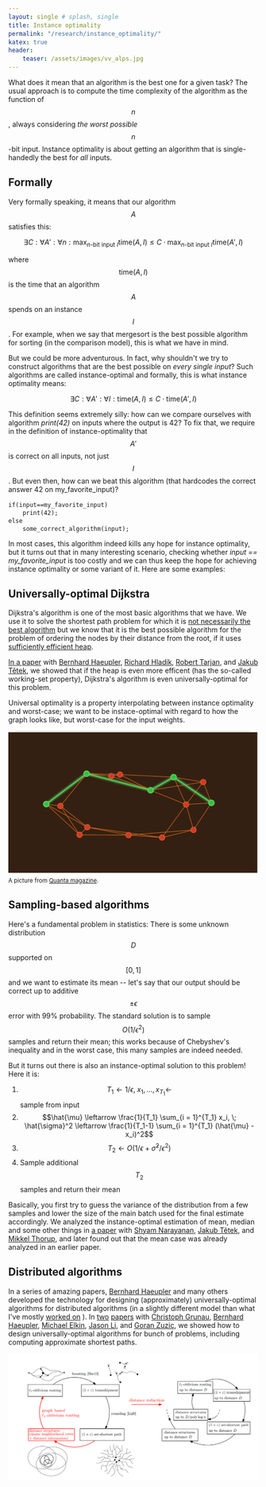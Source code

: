 ```yaml
---
layout: single # splash, single
title: Instance optimality
permalink: "/research/instance_optimality/"
katex: true
header:
    teaser: /assets/images/vv_alps.jpg
---
```


What does it mean that an algorithm is the best one for a given task? The usual approach is to compute the time complexity of the algorithm as the function of $$n$$, always considering *the worst possible* $$n$$-bit input. Instance optimality is about getting an algorithm that is single-handedly the best for *all* inputs. 


## Formally 

Very formally speaking, it means that our algorithm $$A$$ satisfies this:

$$
\exists C: \forall A': \forall n: \max_{\text{$n$-bit input $I$}} \text{time}(A, I) \le C \cdot \max_{\text{$n$-bit input $I$}} \text{time}(A', I)
$$

where $$\text{time}(A, I)$$ is the time that an algorithm $$A$$ spends on an instance $$I$$. 
For example, when we say that mergesort is the best possible algorithm for sorting (in the comparison model), this is what we have in mind. 

But we could be more adventurous. In fact, why shouldn't we try to construct algorithms that are the best possible on *every single input*? Such algorithms are called instance-optimal and formally, this is what instance optimality means: 

$$
\exists C: \forall A': \forall I: \text{time}(A, I) \le C \cdot \text{time}(A', I)
$$

This definition seems extremely silly: how can we compare ourselves with algorithm *print(42)* on inputs where the output is 42? To fix that, we require in the definition of instance-optimality that $$A'$$ is correct on all inputs, not just $$I$$. But even then, how can we beat this algorithm (that hardcodes the correct answer 42 on my_favorite_input)?

```
if(input==my_favorite_input)
    print(42);
else 
    some_correct_algorithm(input);
```

In most cases, this algorithm indeed kills any hope for instance optimality, but it turns out that in many interesting scenario, checking whether *input == my_favorite_input* is too costly and we can thus keep the hope for achieving instance optimality or some variant of it. Here are some examples:

## Universally-optimal Dijkstra

Dijkstra's algorithm is one of the most basic algorithms that we have. We use it to solve the shortest path problem for which it is [not necessarily the best algorithm](https://arxiv.org/abs/2307.04139) but we know that it is the best possible algorithm for the problem of ordering the nodes by their distance from the root, if it uses [sufficiently efficient heap](https://en.wikipedia.org/wiki/Fibonacci_heap).  

[In a paper](https://arxiv.org/abs/2311.11793) with [Bernhard Haeupler](https://people.inf.ethz.ch/haeuplb/), [Richard Hladík](https://rihl.uralyx.cz/), [Robert Tarjan](https://www.cs.princeton.edu/people/profile/ret), and [Jakub Tětek](https://sites.google.com/view/jakub-tetek/), we showed that if the heap is even more efficent (has the so-called working-set property), Dijkstra's algorithm is even universally-optimal for this problem. 

Universal optimality is a property interpolating between instance optimality and worst-case; we want to be instace-optimal with regard to how the graph looks like, but worst-case for the input weights.  

[
![quanta picture](/assets/images/quanta.png "A picture from Quanta magazine")
](https://www.quantamagazine.org/computer-scientists-establish-the-best-way-to-traverse-a-graph-20241025/)
<small>A picture from [Quanta magazine](https://www.quantamagazine.org/computer-scientists-establish-the-best-way-to-traverse-a-graph-20241025/).</small>

## Sampling-based algorithms

Here's a fundamental problem in statistics: There is some unknown distribution $$D$$ supported on $$[0, 1]$$ and we want to estimate its mean -- let's say that our output should be correct up to additive $$\pm \epsilon$$ error with 99% probability. The standard solution is to sample $$O(1/\epsilon^2)$$ samples and return their mean; this works because of Chebyshev's inequality and in the worst case, this many samples are indeed needed. 

But it turns out there is also an instance-optimal solution to this problem! Here it is:

1. $$T_1 \leftarrow 1/\epsilon, \; x_1, \dots, x_{T_1} \leftarrow$$ sample from input
3. $$\hat{\mu} \leftarrow \frac{1}{T_1} \sum_{i = 1}^{T_1} x_i, \; \hat{\sigma}^2 \leftarrow \frac{1}{T_1-1} \sum_{i = 1}^{T_1} (\hat{\mu} - x_i)^2$$
5. $$T_2 \leftarrow O(1/\epsilon + \hat{\sigma}^2/\epsilon^2)$$
6. Sample additional $$T_2$$ samples and return their mean

Basically, you first try to guess the variance of the distribution from a few samples and lower the size of the main batch used for the final estimate accordingly. We analyzed the instance-optimal estimation of mean, median and some other things in [a paper](https://arxiv.org/abs/2410.14643) with [Shyam Narayanan](https://sites.google.com/view/shyamnarayanan/home), [Jakub Tětek](https://sites.google.com/view/jakub-tetek/), and [Mikkel Thorup](http://hjemmesider.diku.dk/~mthorup/), and later found out that the mean case was already analyzed in an earlier paper. 

## Distributed algorithms

In a series of amazing papers, [Bernhard Haeupler](https://people.inf.ethz.ch/haeuplb/) and many others developed the technology for designing (approximately) universally-optimal algorithms for distributed algorithms (in a slightly different model than what I've mostly [worked on](/research/local/) ). In [two](https://arxiv.org/abs/2204.05874) [papers](https://arxiv.org/abs/2204.08254) with [Christoph Grunau](https://people.inf.ethz.ch/cgrunau/), [Bernhard Haeupler](https://people.inf.ethz.ch/haeuplb/), [Michael Elkin](https://www.cs.bgu.ac.il/~elkinm/), [Jason Li](https://q3r.github.io/), and [Goran Zuzic](https://goranzuzic.github.io/), we showed how to design universally-optimal algorithms for bunch of problems, including computing approximate shortest paths. 

![Distributed algorithm for approximate shortest paths](/assets/images/dist_paths.png "Distributed algorithm for approximate shortest paths")
